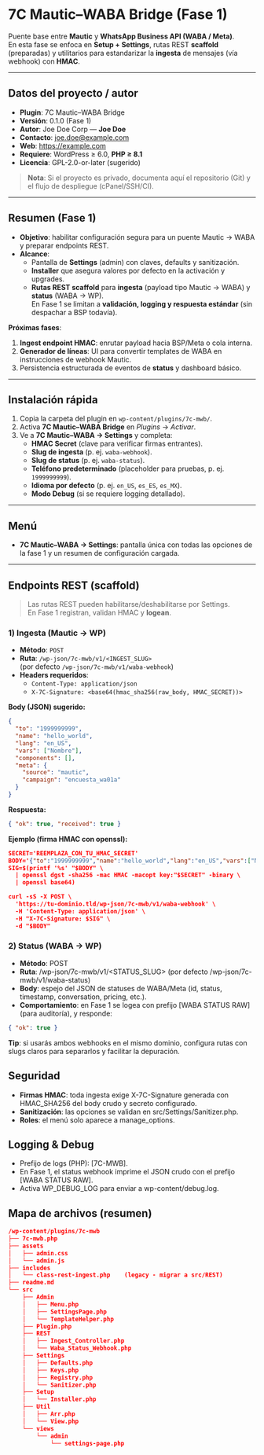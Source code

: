 # 7C Mautic–WABA Bridge (Fase 1)

Puente base entre **Mautic** y **WhatsApp Business API (WABA / Meta)**.  
En esta fase se enfoca en **Setup + Settings**, rutas REST **scaffold** (preparadas) y utilitarios para estandarizar la **ingesta** de mensajes (vía webhook) con **HMAC**.

---

## Datos del proyecto / autor
- **Plugin**: 7C Mautic–WABA Bridge  
- **Versión**: 0.1.0 (Fase 1)  
- **Autor**: Joe Doe Corp — **Joe Doe**  
- **Contacto**: <joe.doe@example.com>  
- **Web**: https://example.com  
- **Requiere**: WordPress ≥ 6.0, **PHP ≥ 8.1**  
- **Licencia**: GPL-2.0-or-later (sugerido)

> **Nota**: Si el proyecto es privado, documenta aquí el repositorio (Git) y el flujo de despliegue (cPanel/SSH/CI).

---

## Resumen (Fase 1)
- **Objetivo**: habilitar configuración segura para un puente Mautic → WABA y preparar endpoints REST.  
- **Alcance**:
  - Pantalla de **Settings** (admin) con claves, defaults y sanitización.
  - **Installer** que asegura valores por defecto en la activación y upgrades.
  - **Rutas REST scaffold** para **ingesta** (payload tipo Mautic → WABA) y **status** (WABA → WP).  
    En Fase 1 se limitan a **validación, logging y respuesta estándar** (sin despachar a BSP todavía).

**Próximas fases**:
1. **Ingest endpoint HMAC**: enrutar payload hacia BSP/Meta o cola interna.  
2. **Generador de líneas**: UI para convertir templates de WABA en instrucciones de webhook Mautic.  
3. Persistencia estructurada de eventos de **status** y dashboard básico.

---

## Instalación rápida
1. Copia la carpeta del plugin en `wp-content/plugins/7c-mwb/`.  
2. Activa **7C Mautic–WABA Bridge** en *Plugins* → *Activar*.  
3. Ve a **7C Mautic–WABA → Settings** y completa:
   - **HMAC Secret** (clave para verificar firmas entrantes).
   - **Slug de ingesta** (p. ej. `waba-webhook`).
   - **Slug de status** (p. ej. `waba-status`).
   - **Teléfono predeterminado** (placeholder para pruebas, p. ej. `1999999999`).
   - **Idioma por defecto** (p. ej. `en_US`, `es_ES`, `es_MX`).
   - **Modo Debug** (si se requiere logging detallado).

---

## Menú
- **7C Mautic–WABA → Settings**: pantalla única con todas las opciones de la fase 1 y un resumen de configuración cargada.

---

## Endpoints REST (scaffold)

> Las rutas REST pueden habilitarse/deshabilitarse por Settings.  
> En Fase 1 registran, validan HMAC y **logean**.

### 1) Ingesta (Mautic → WP)
- **Método**: `POST`  
- **Ruta**: `/wp-json/7c-mwb/v1/<INGEST_SLUG>`  
  (por defecto `/wp-json/7c-mwb/v1/waba-webhook`)  
- **Headers requeridos**:
  - `Content-Type: application/json`
  - `X-7C-Signature: <base64(hmac_sha256(raw_body, HMAC_SECRET))>`

**Body (JSON) sugerido:**
```json
{
  "to": "1999999999",
  "name": "hello_world",
  "lang": "en_US",
  "vars": ["Nombre"],
  "components": [],
  "meta": {
    "source": "mautic",
    "campaign": "encuesta_wa01a"
  }
}
```

**Respuesta:**
```json
{ "ok": true, "received": true }
```

**Ejemplo (firma HMAC con openssl):**
```json
SECRET='REEMPLAZA_CON_TU_HMAC_SECRET'
BODY='{"to":"1999999999","name":"hello_world","lang":"en_US","vars":["Nombre"]}'
SIG=$(printf '%s' "$BODY" \
  | openssl dgst -sha256 -mac HMAC -macopt key:"$SECRET" -binary \
  | openssl base64)

curl -sS -X POST \
  'https://tu-dominio.tld/wp-json/7c-mwb/v1/waba-webhook' \
  -H 'Content-Type: application/json' \
  -H "X-7C-Signature: $SIG" \
  -d "$BODY"
```

### 2) Status (WABA → WP)
- **Método**: POST
- **Ruta**: /wp-json/7c-mwb/v1/<STATUS_SLUG>
(por defecto /wp-json/7c-mwb/v1/waba-status)
- **Body**: espejo del JSON de statuses de WABA/Meta (id, status, timestamp, conversation, pricing, etc.).
- **Comportamiento**: en Fase 1 se logea con prefijo [WABA STATUS RAW] (para auditoría), y responde:

```json
{ "ok": true }
```

**Tip**: si usarás ambos webhooks en el mismo dominio, configura rutas con slugs claros para separarlos y facilitar la depuración.

## Seguridad
- **Firmas HMAC**: toda ingesta exige X-7C-Signature generada con HMAC_SHA256 del body crudo y secreto configurado.
- **Sanitización**: las opciones se validan en src/Settings/Sanitizer.php.
-  **Roles**: el menú solo aparece a manage_options.

## Logging & Debug
- Prefijo de logs (PHP): [7C-MWB].
- En Fase 1, el status webhook imprime el JSON crudo con el prefijo [WABA STATUS RAW].
- Activa WP_DEBUG_LOG para enviar a wp-content/debug.log.

## Mapa de archivos (resumen)
```json
/wp-content/plugins/7c-mwb
├── 7c-mwb.php
├── assets
│   ├── admin.css
│   └── admin.js
├── includes
│   └── class-rest-ingest.php    (legacy - migrar a src/REST)
├── readme.md
└── src
    ├── Admin
    │   ├── Menu.php
    │   ├── SettingsPage.php
    │   └── TemplateHelper.php
    ├── Plugin.php
    ├── REST
    │   ├── Ingest_Controller.php
    │   └── Waba_Status_Webhook.php
    ├── Settings
    │   ├── Defaults.php
    │   ├── Keys.php
    │   ├── Registry.php
    │   └── Sanitizer.php
    ├── Setup
    │   └── Installer.php
    ├── Util
    │   ├── Arr.php
    │   └── View.php
    └── views
        └── admin
            └── settings-page.php
```
